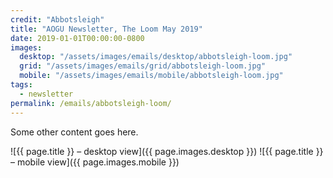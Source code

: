 ```yaml
---
credit: "Abbotsleigh"
title: "AOGU Newsletter, The Loom May 2019"
date: 2019-01-01T00:00:00-0800
images:
  desktop: "/assets/images/emails/desktop/abbotsleigh-loom.jpg"
  grid: "/assets/images/emails/grid/abbotsleigh-loom.jpg"
  mobile: "/assets/images/emails/mobile/abbotsleigh-loom.jpg"
tags:
  - newsletter
permalink: /emails/abbotsleigh-loom/
---
```

Some other content goes here.

![{{ page.title }} – desktop view]({{ page.images.desktop }})
![{{ page.title }} – mobile view]({{ page.images.mobile }})
